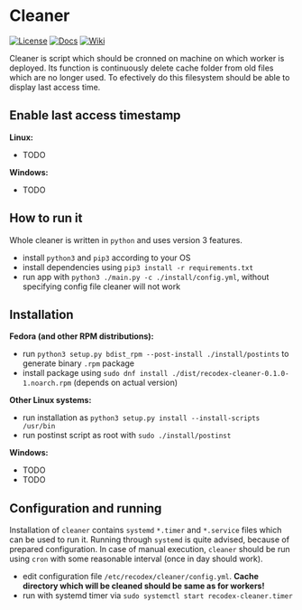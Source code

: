 # Cleaner

[![License](http://img.shields.io/:license-mit-blue.svg)](http://badges.mit-license.org)
[![Docs](https://img.shields.io/badge/docs-latest-brightgreen.svg)](http://recodex.github.io/cleaner/)
[![Wiki](https://img.shields.io/badge/docs-wiki-orange.svg)](https://github.com/ReCodEx/GlobalWiki/wiki)

Cleaner is script which should be cronned on machine on which worker is deployed. Its function is continuously delete cache folder from old files which are no longer used. To efectively do this filesystem should be able to display last access time.

## Enable last access timestamp

**Linux:**

- TODO

**Windows:**

- TODO

## How to run it

Whole cleaner is written in `python` and uses version 3 features.

- install `python3` and `pip3` according to your OS
- install dependencies using `pip3 install -r requirements.txt`
- run app with `python3 ./main.py -c ./install/config.yml`, without specifying config file cleaner will not work

## Installation

**Fedora (and other RPM distributions):**

- run `python3 setup.py bdist_rpm --post-install ./install/postints` to generate binary `.rpm` package
- install package using `sudo dnf install ./dist/recodex-cleaner-0.1.0-1.noarch.rpm` (depends on actual version)

**Other Linux systems:**

- run installation as `python3 setup.py install --install-scripts /usr/bin`
- run postinst script as root with `sudo ./install/postinst`

**Windows:**

- TODO
- TODO

## Configuration and running

Installation of `cleaner` contains `systemd` `*.timer` and `*.service` files which can be used to run it. Running through `systemd` is quite advised, because of prepared configuration. In case of manual execution, `cleaner` should be run using `cron` with some reasonable interval (once in day should work).

- edit configuration file `/etc/recodex/cleaner/config.yml`. **Cache directory which will be cleaned should be same as for workers!**
- run with systemd timer via `sudo systemctl start recodex-cleaner.timer`
